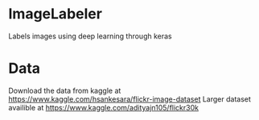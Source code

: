 # ImageLabeler
Labels images using deep learning through keras

# Data
Download the data from kaggle at https://www.kaggle.com/hsankesara/flickr-image-dataset
Larger dataset availible at https://www.kaggle.com/adityajn105/flickr30k
